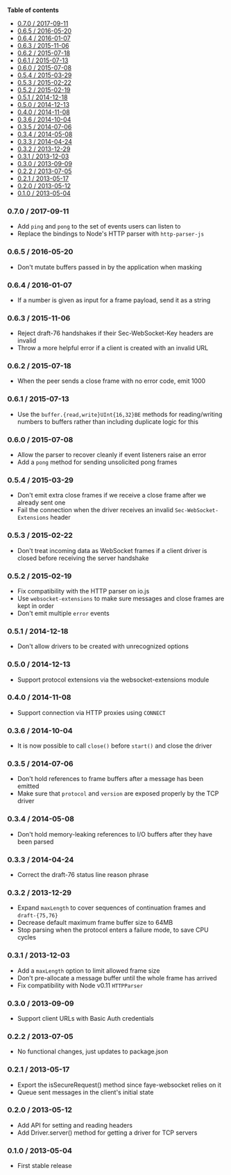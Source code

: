 <!-- START doctoc generated TOC please keep comment here to allow auto update -->
<!-- DON'T EDIT THIS SECTION, INSTEAD RE-RUN doctoc TO UPDATE -->
**Table of contents**

- [0.7.0 / 2017-09-11](#070--2017-09-11)
- [0.6.5 / 2016-05-20](#065--2016-05-20)
- [0.6.4 / 2016-01-07](#064--2016-01-07)
- [0.6.3 / 2015-11-06](#063--2015-11-06)
- [0.6.2 / 2015-07-18](#062--2015-07-18)
- [0.6.1 / 2015-07-13](#061--2015-07-13)
- [0.6.0 / 2015-07-08](#060--2015-07-08)
- [0.5.4 / 2015-03-29](#054--2015-03-29)
- [0.5.3 / 2015-02-22](#053--2015-02-22)
- [0.5.2 / 2015-02-19](#052--2015-02-19)
- [0.5.1 / 2014-12-18](#051--2014-12-18)
- [0.5.0 / 2014-12-13](#050--2014-12-13)
- [0.4.0 / 2014-11-08](#040--2014-11-08)
- [0.3.6 / 2014-10-04](#036--2014-10-04)
- [0.3.5 / 2014-07-06](#035--2014-07-06)
- [0.3.4 / 2014-05-08](#034--2014-05-08)
- [0.3.3 / 2014-04-24](#033--2014-04-24)
- [0.3.2 / 2013-12-29](#032--2013-12-29)
- [0.3.1 / 2013-12-03](#031--2013-12-03)
- [0.3.0 / 2013-09-09](#030--2013-09-09)
- [0.2.2 / 2013-07-05](#022--2013-07-05)
- [0.2.1 / 2013-05-17](#021--2013-05-17)
- [0.2.0 / 2013-05-12](#020--2013-05-12)
- [0.1.0 / 2013-05-04](#010--2013-05-04)

<!-- END doctoc generated TOC please keep comment here to allow auto update -->

### 0.7.0 / 2017-09-11

* Add `ping` and `pong` to the set of events users can listen to
* Replace the bindings to Node's HTTP parser with `http-parser-js`

### 0.6.5 / 2016-05-20

* Don't mutate buffers passed in by the application when masking

### 0.6.4 / 2016-01-07

* If a number is given as input for a frame payload, send it as a string

### 0.6.3 / 2015-11-06

* Reject draft-76 handshakes if their Sec-WebSocket-Key headers are invalid
* Throw a more helpful error if a client is created with an invalid URL

### 0.6.2 / 2015-07-18

* When the peer sends a close frame with no error code, emit 1000

### 0.6.1 / 2015-07-13

* Use the `buffer.{read,write}UInt{16,32}BE` methods for reading/writing numbers
  to buffers rather than including duplicate logic for this

### 0.6.0 / 2015-07-08

* Allow the parser to recover cleanly if event listeners raise an error
* Add a `pong` method for sending unsolicited pong frames

### 0.5.4 / 2015-03-29

* Don't emit extra close frames if we receive a close frame after we already
  sent one
* Fail the connection when the driver receives an invalid
  `Sec-WebSocket-Extensions` header

### 0.5.3 / 2015-02-22

* Don't treat incoming data as WebSocket frames if a client driver is closed
  before receiving the server handshake

### 0.5.2 / 2015-02-19

* Fix compatibility with the HTTP parser on io.js
* Use `websocket-extensions` to make sure messages and close frames are kept in
  order
* Don't emit multiple `error` events

### 0.5.1 / 2014-12-18

* Don't allow drivers to be created with unrecognized options

### 0.5.0 / 2014-12-13

* Support protocol extensions via the websocket-extensions module

### 0.4.0 / 2014-11-08

* Support connection via HTTP proxies using `CONNECT`

### 0.3.6 / 2014-10-04

* It is now possible to call `close()` before `start()` and close the driver

### 0.3.5 / 2014-07-06

* Don't hold references to frame buffers after a message has been emitted
* Make sure that `protocol` and `version` are exposed properly by the TCP driver

### 0.3.4 / 2014-05-08

* Don't hold memory-leaking references to I/O buffers after they have been
  parsed

### 0.3.3 / 2014-04-24

* Correct the draft-76 status line reason phrase

### 0.3.2 / 2013-12-29

* Expand `maxLength` to cover sequences of continuation frames and
  `draft-{75,76}`
* Decrease default maximum frame buffer size to 64MB
* Stop parsing when the protocol enters a failure mode, to save CPU cycles

### 0.3.1 / 2013-12-03

* Add a `maxLength` option to limit allowed frame size
* Don't pre-allocate a message buffer until the whole frame has arrived
* Fix compatibility with Node v0.11 `HTTPParser`

### 0.3.0 / 2013-09-09

* Support client URLs with Basic Auth credentials

### 0.2.2 / 2013-07-05

* No functional changes, just updates to package.json

### 0.2.1 / 2013-05-17

* Export the isSecureRequest() method since faye-websocket relies on it
* Queue sent messages in the client's initial state

### 0.2.0 / 2013-05-12

* Add API for setting and reading headers
* Add Driver.server() method for getting a driver for TCP servers

### 0.1.0 / 2013-05-04

* First stable release
